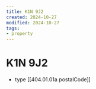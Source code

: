 ```yaml
---
title: K1N 9J2
created: 2024-10-27
modified: 2024-10-27
tags: 
- property
---
```

# K1N 9J2
- type [[404.01.01a postalCode]]